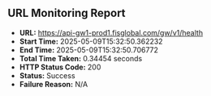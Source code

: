 ## URL Monitoring Report

- **URL:** https://api-gw1-prod1.fisglobal.com/gw/v1/health
- **Start Time:** 2025-05-09T15:32:50.362232
- **End Time:** 2025-05-09T15:32:50.706772
- **Total Time Taken:** 0.34454 seconds
- **HTTP Status Code:** 200
- **Status:** Success
- **Failure Reason:** N/A
